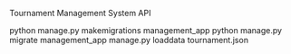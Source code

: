 Tournament Management System API

python manage.py makemigrations management_app
python manage.py migrate management_app
manage.py loaddata tournament.json
